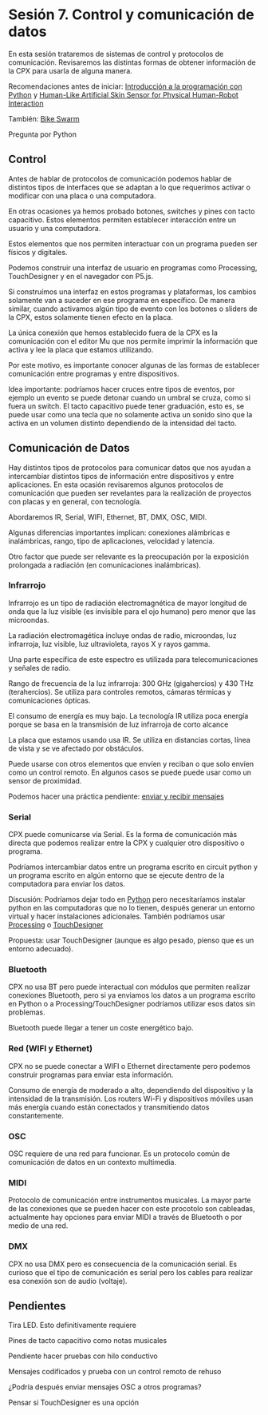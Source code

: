 # Sesión 7. Control y comunicación de datos

En esta sesión trataremos de sistemas de control y protocolos de comunicación. Revisaremos las distintas formas de obtener información de la CPX para usarla de alguna manera. 

Recomendaciones antes de iniciar: [Introducción a la programación con Python](https://www.santanderopenacademy.com/es/courses/introduction_to_python_programming.html) y [Human-Like Artificial Skin Sensor for Physical Human-Robot Interaction](https://www.youtube.com/watch?v=yR8fDoNmO0k)

También: [Bike Swarm](https://www.media.mit.edu/projects/bike-swarm/overview/)

Pregunta por Python

## Control

Antes de hablar de protocolos de comunicación podemos hablar de distintos tipos de interfaces que se adaptan a lo que requerimos activar o modificar con una placa o una computadora. 

En otras ocasiones ya hemos probado botones, switches y pines con tacto capacitivo. Estos elementos permiten establecer interacción entre un usuario y una computadora. 

Estos elementos que nos permiten interactuar con un programa pueden ser físicos y digitales. 

Podemos construir una interfaz de usuario en programas como Processing, TouchDesigner y en el navegador con P5.js. 

Si construímos una interfaz en estos programas y plataformas, los cambios solamente van a suceder en ese programa en específico. De manera similar, cuando activamos algún tipo de evento con los botones o sliders de la CPX, estos solamente tienen efecto en la placa. 

La única conexión que hemos establecido fuera de la CPX es la comunicación con el editor Mu que nos permite imprimir la información que activa y lee la placa que estamos utilizando. 

Por este motivo, es importante conocer algunas de las formas de establecer comunicación entre programas y entre dispositivos. 

Idea importante: podríamos hacer cruces entre tipos de eventos, por ejemplo un evento se puede detonar cuando un umbral se cruza, como si fuera un switch. El tacto capacitivo puede tener graduación, esto es, se puede usar como una tecla que no solamente activa un sonido sino que la activa en un volumen distinto dependiendo de la intensidad del tacto. 

## Comunicación de Datos

Hay distintos tipos de protocolos para comunicar datos que nos ayudan a intercambiar distintos tipos de información entre dispositivos y entre aplicaciones. En esta ocasión revisaremos algunos protocolos de comunicación que pueden ser revelantes para la realización de proyectos con placas y en general, con tecnología. 

Abordaremos IR, Serial, WIFI, Ethernet, BT, DMX, OSC, MIDI.

Algunas diferencias importantes implican: conexiones alámbricas e inalámbricas, rango, tipo de aplicaciones, velocidad y latencia. 

Otro factor que puede ser relevante es la preocupación por la exposición prolongada a radiación (en comunicaciones inalámbricas). 

### Infrarrojo

Infrarrojo es un tipo de radiación electromagnética de mayor longitud de onda que la luz visible (es invisible para el ojo humano) pero menor que las microondas.

La radiación electromagética incluye ondas de radio, microondas, luz infrarroja, luz visible, luz ultravioleta, rayos X y rayos gamma.

Una parte específica de este espectro es utilizada para telecomunicaciones y señales de radio. 

Rango de frecuencia de la luz infrarroja: 300 GHz (gigahercios) y 430 THz (terahercios). Se utiliza para controles remotos, cámaras térmicas y comunicaciones ópticas. 

El consumo de energía es muy bajo. La tecnología IR utiliza poca energía porque se basa en la transmisión de luz infrarroja de corto alcance

La placa que estamos usando usa IR. Se utiliza en distancias cortas, línea de vista y se ve afectado por obstáculos. 

Puede usarse con otros elementos que envíen y reciban o que solo envíen como un control remoto. En algunos casos se puede puede usar como un sensor de proximidad. 

Podemos hacer una práctica pendiente: [enviar y recibir mensajes](./ir/enviar-recibir.py)

### Serial 

CPX puede comunicarse vía Serial. Es la forma de comunicación más directa que podemos realizar entre la CPX y cualquier otro dispositivo o programa. 

Podríamos intercambiar datos entre un programa escrito en circuit python y un programa escrito en algún entorno que se ejecute dentro de la computadora para enviar los datos. 

Discusión: Podríamos dejar todo en [Python](https://www.python.org/) pero necesitaríamos instalar python en las computadoras que no lo tienen, después generar un entorno virtual y hacer instalaciones adicionales. También podríamos usar [Processing](https://processing.org/) o [TouchDesigner](https://derivative.ca/)

Propuesta: usar TouchDesigner (aunque es algo pesado, pienso que es un entorno adecuado). 

### Bluetooth 

CPX no usa BT pero puede interactual con módulos que permiten realizar conexiones Bluetooth, pero si ya enviamos los datos a un programa escrito en Python o a Processing/TouchDesigner podríamos utilizar esos datos sin problemas.

Bluetooth puede llegar a tener un coste energético bajo. 

### Red (WIFI y Ethernet)

CPX no se puede conectar a WIFI o Ethernet directamente pero podemos construir programas para enviar esta información. 

Consumo de energía de moderado a alto, dependiendo del dispositivo y la intensidad de la transmisión. Los routers Wi-Fi y dispositivos móviles usan más energía cuando están conectados y transmitiendo datos constantemente.

### OSC

OSC requiere de una red para funcionar. Es un protocolo común de comunicación de datos en un contexto multimedia. 

### MIDI 

Protocolo de comunicación entre instrumentos musicales. La mayor parte de las conexiones que se pueden hacer con este procotolo son cableadas, actualmente hay opciones para enviar MIDI a través de Bluetooth o por medio de una red.

### DMX

CPX no usa DMX pero es consecuencia de la comunicación serial. Es curioso que el tipo de comunicación es serial pero los cables para realizar esa conexión son de audio (voltaje).

## Pendientes

Tira LED. Esto definitivamente requiere 

Pines de tacto capacitivo como notas musicales

Pendiente hacer pruebas con hilo conductivo

Mensajes codificados y prueba con un control remoto de rehuso

¿Podría después enviar mensajes OSC a otros programas? 

Pensar si TouchDesigner es una opción 